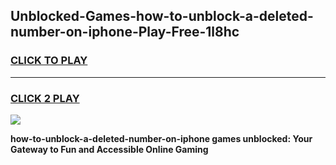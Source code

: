 
## Unblocked-Games-how-to-unblock-a-deleted-number-on-iphone-Play-Free-1l8hc
<h3>
<a href="https://premium76.site?title=how-to-unblock-a-deleted-number-on-iphone&ref=12A">CLICK TO PLAY</a></h3>
<hr>

<h3>
<a href="https://premium76.site?title=how-to-unblock-a-deleted-number-on-iphone&ref=12A">CLICK 2 PLAY</a>
  
</h3>

<a href="https://premium76.site?title=how-to-unblock-a-deleted-number-on-iphone&ref=12A"><img src="https://clearcache.store/games.png"></a>


**how-to-unblock-a-deleted-number-on-iphone games unblocked: Your Gateway to Fun and Accessible Online Gaming**
